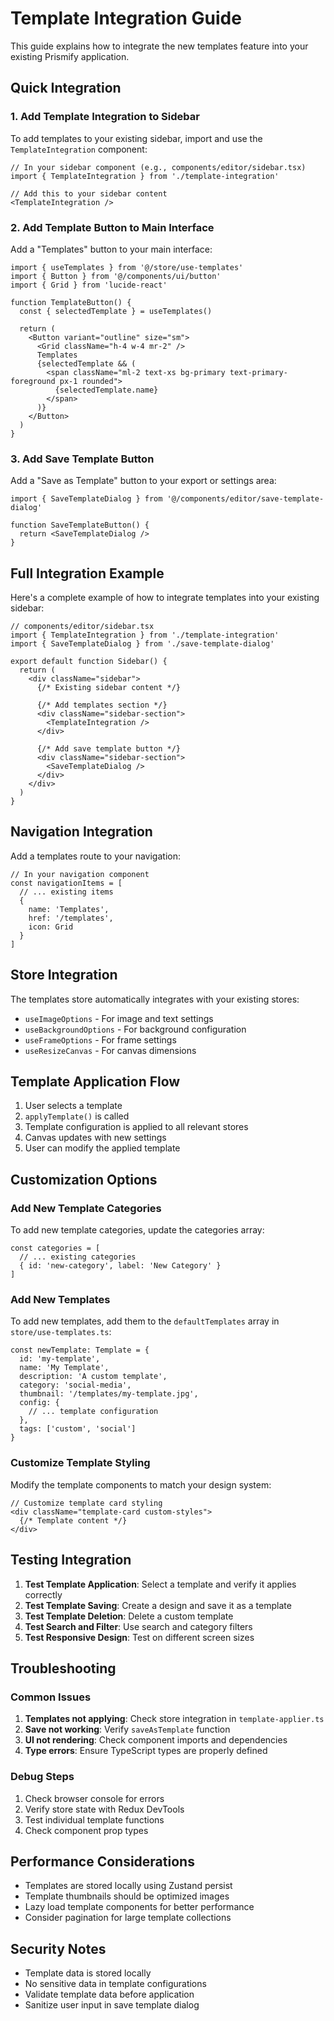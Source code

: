 # Template Integration Guide

This guide explains how to integrate the new templates feature into your existing Prismify application.

## Quick Integration

### 1. Add Template Integration to Sidebar

To add templates to your existing sidebar, import and use the `TemplateIntegration` component:

```tsx
// In your sidebar component (e.g., components/editor/sidebar.tsx)
import { TemplateIntegration } from './template-integration'

// Add this to your sidebar content
<TemplateIntegration />
```

### 2. Add Template Button to Main Interface

Add a "Templates" button to your main interface:

```tsx
import { useTemplates } from '@/store/use-templates'
import { Button } from '@/components/ui/button'
import { Grid } from 'lucide-react'

function TemplateButton() {
  const { selectedTemplate } = useTemplates()
  
  return (
    <Button variant="outline" size="sm">
      <Grid className="h-4 w-4 mr-2" />
      Templates
      {selectedTemplate && (
        <span className="ml-2 text-xs bg-primary text-primary-foreground px-1 rounded">
          {selectedTemplate.name}
        </span>
      )}
    </Button>
  )
}
```

### 3. Add Save Template Button

Add a "Save as Template" button to your export or settings area:

```tsx
import { SaveTemplateDialog } from '@/components/editor/save-template-dialog'

function SaveTemplateButton() {
  return <SaveTemplateDialog />
}
```

## Full Integration Example

Here's a complete example of how to integrate templates into your existing sidebar:

```tsx
// components/editor/sidebar.tsx
import { TemplateIntegration } from './template-integration'
import { SaveTemplateDialog } from './save-template-dialog'

export default function Sidebar() {
  return (
    <div className="sidebar">
      {/* Existing sidebar content */}
      
      {/* Add templates section */}
      <div className="sidebar-section">
        <TemplateIntegration />
      </div>
      
      {/* Add save template button */}
      <div className="sidebar-section">
        <SaveTemplateDialog />
      </div>
    </div>
  )
}
```

## Navigation Integration

Add a templates route to your navigation:

```tsx
// In your navigation component
const navigationItems = [
  // ... existing items
  {
    name: 'Templates',
    href: '/templates',
    icon: Grid
  }
]
```

## Store Integration

The templates store automatically integrates with your existing stores:

- `useImageOptions` - For image and text settings
- `useBackgroundOptions` - For background configuration
- `useFrameOptions` - For frame settings
- `useResizeCanvas` - For canvas dimensions

## Template Application Flow

1. User selects a template
2. `applyTemplate()` is called
3. Template configuration is applied to all relevant stores
4. Canvas updates with new settings
5. User can modify the applied template

## Customization Options

### Add New Template Categories

To add new template categories, update the categories array:

```tsx
const categories = [
  // ... existing categories
  { id: 'new-category', label: 'New Category' }
]
```

### Add New Templates

To add new templates, add them to the `defaultTemplates` array in `store/use-templates.ts`:

```tsx
const newTemplate: Template = {
  id: 'my-template',
  name: 'My Template',
  description: 'A custom template',
  category: 'social-media',
  thumbnail: '/templates/my-template.jpg',
  config: {
    // ... template configuration
  },
  tags: ['custom', 'social']
}
```

### Customize Template Styling

Modify the template components to match your design system:

```tsx
// Customize template card styling
<div className="template-card custom-styles">
  {/* Template content */}
</div>
```

## Testing Integration

1. **Test Template Application**: Select a template and verify it applies correctly
2. **Test Template Saving**: Create a design and save it as a template
3. **Test Template Deletion**: Delete a custom template
4. **Test Search and Filter**: Use search and category filters
5. **Test Responsive Design**: Test on different screen sizes

## Troubleshooting

### Common Issues

1. **Templates not applying**: Check store integration in `template-applier.ts`
2. **Save not working**: Verify `saveAsTemplate` function
3. **UI not rendering**: Check component imports and dependencies
4. **Type errors**: Ensure TypeScript types are properly defined

### Debug Steps

1. Check browser console for errors
2. Verify store state with Redux DevTools
3. Test individual template functions
4. Check component prop types

## Performance Considerations

- Templates are stored locally using Zustand persist
- Template thumbnails should be optimized images
- Lazy load template components for better performance
- Consider pagination for large template collections

## Security Notes

- Template data is stored locally
- No sensitive data in template configurations
- Validate template data before application
- Sanitize user input in save template dialog